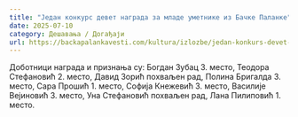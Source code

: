 ```yaml
---
title: "Један конкурс девет награда за младе уметнике из Бачке Паланке"
date: 2025-07-10
category: Дешавања / Догађаји
url: https://backapalankavesti.com/kultura/izlozbe/jedan-konkurs-devet-nagrada-za-mlade-umetnike-iz-backe-palanke/
---
```


Доботници награда и признања су: Богдан Зубац 3. место, Теодора Стефановић 2. место, Давид Зорић похваљен рад, Полина Бригалда 3. место, Сара Прошић 1. место, Софија Кнежевић 3. место, Василије Вејиновић 3. место, Уна Стефановић похваљен рад, Лана Пилиповић 1. место.
